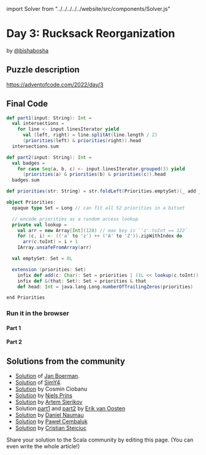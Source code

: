 import Solver from "../../../../../website/src/components/Solver.js"

# Day 3: Rucksack Reorganization
by [@bishabosha](https://twitter.com/bishabosha)

## Puzzle description

https://adventofcode.com/2022/day/3

## Final Code
```scala
def part1(input: String): Int =
  val intersections =
    for line <- input.linesIterator yield
      val (left, right) = line.splitAt(line.length / 2)
      (priorities(left) & priorities(right)).head
  intersections.sum

def part2(input: String): Int =
  val badges =
    for case Seq(a, b, c) <- input.linesIterator.grouped(3) yield
      (priorities(a) & priorities(b) & priorities(c)).head
  badges.sum

def priorities(str: String) = str.foldLeft(Priorities.emptySet)(_ add _)

object Priorities:
  opaque type Set = Long // can fit all 52 priorities in a bitset

  // encode priorities as a random access lookup
  private val lookup =
    val arr = new Array[Int](128) // max key is `'z'.toInt == 122`
    for (c, i) <- (('a' to 'z') ++ ('A' to 'Z')).zipWithIndex do
      arr(c.toInt) = i + 1
    IArray.unsafeFromArray(arr)

  val emptySet: Set = 0L

  extension (priorities: Set)
    infix def add(c: Char): Set = priorities | (1L << lookup(c.toInt))
    infix def &(that: Set): Set = priorities & that
    def head: Int = java.lang.Long.numberOfTrailingZeros(priorities)

end Priorities
```

### Run it in the browser

#### Part 1

<Solver puzzle="day03-part1" year="2022"/>

#### Part 2

<Solver puzzle="day03-part2" year="2022"/>

## Solutions from the community

- [Solution](https://github.com/Jannyboy11/AdventOfCode2022/blob/master/src/main/scala/day03/Day03.scala) of [Jan Boerman](https://twitter.com/JanBoerman95).
- [Solution](https://github.com/SimY4/advent-of-code-scala/blob/master/src/main/scala/aoc/y2022/Day3.scala) of [SimY4](https://twitter.com/actinglikecrazy).
- [Solution](https://github.com/cosminci/advent-of-code/blob/master/src/main/scala/com/github/cosminci/aoc/_2022/Day3.scala) by Cosmin Ciobanu
- [Solution](https://github.com/prinsniels/AdventOfCode2022/blob/master/src/main/scala/day03.scala) by [Niels Prins](https://github.com/prinsniels)
- [Solution](https://github.com/sierikov/advent-of-code/blob/master/src/main/scala/sierikov/adventofcode/y2022/Day03.scala) by [Artem Sierikov](https://github.com/sierikov)
- Solution [part1](https://github.com/erikvanoosten/advent-of-code/blob/main/src/main/scala/nl/grons/advent/y2022/Day3Part1.scala) and [part2](https://github.com/erikvanoosten/advent-of-code/blob/main/src/main/scala/nl/grons/advent/y2022/Day3Part2.scala) by [Erik van Oosten](https://github.com/erikvanoosten)
- [Solution](https://github.com/danielnaumau/code-advent-2022/blob/master/src/main/scala/com/adventofcode/Day3.scala) by [Daniel Naumau](https://github.com/danielnaumau)
- [Solution](https://github.com/AvaPL/Advent-of-Code-2022/tree/main/src/main/scala/day3) by [Paweł Cembaluk](https://github.com/AvaPL)
- [Solution](https://github.com/ciuckc/AOC22/blob/master/day3/rucksack_reorg.scala) by [Cristian Steiciuc](https://github.com/ciuckc)

Share your solution to the Scala community by editing this page. (You can even write the whole article!)
